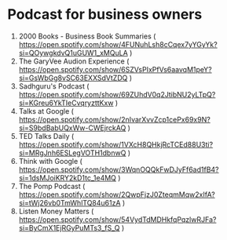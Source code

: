 # Podcast for business owners
1. 2000 Books - Business Book Summaries ( https://open.spotify.com/show/4FUNuhLsh8cCqex7yYGyYk?si=QOywgkdvQ1uGUW1_xMQuLA )
2. The GaryVee Audion Experience ( https://open.spotify.com/show/6SZVsPIxPfVs6aavqM1peY?si=GsWbGg8vSC63EXXSdVtZDQ )
3. Sadhguru's Podcast ( https://open.spotify.com/show/69ZUhdV0q2JtibNU2yLTpQ?si=KGreu6YkTIeCvqryzttKxw )
4. Talks at Google ( https://open.spotify.com/show/2nIvarXvvZcp1cePx69x9N?si=S9bdBabUQxWw-CWEjrckAQ )
5. TED Talks Daily ( https://open.spotify.com/show/1VXcH8QHkjRcTCEd88U3ti?si=MRgJnh6ESLegVOTH1dbnwQ )
6. Think with Google ( https://open.spotify.com/show/3WqnOQQkFwDJyFf6ad1fB4?si=1dsMJoiKRY2kD1tc_1e4MQ )
7. The Pomp Podcast ( https://open.spotify.com/show/2QwpFjzJ0ZteqmMqw2xIfA?si=tWj26vb0TmWhlTQ84u61zA )
8. Listen Money Matters ( https://open.spotify.com/show/54VydTdMDHkfqPqzlwRJFa?si=ByCmX1EjRGyPuMTs3_fS_Q )
